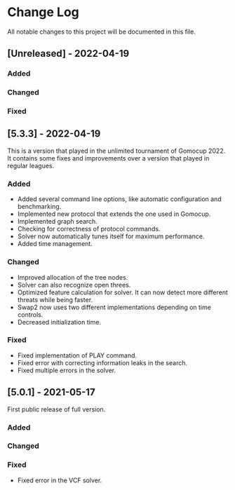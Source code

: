 
# Change Log
All notable changes to this project will be documented in this file.
 
## [Unreleased] - 2022-04-19
 
### Added
 
### Changed
 
### Fixed
 
## [5.3.3] - 2022-04-19
  
This is a version that played in the unlimited tournament of Gomocup 2022. It contains some fixes and improvements over a version that played in regular leagues.
 
### Added
- Added several command line options, like automatic configuration and benchmarking.
- Implemented new protocol that extends the one used in Gomocup.
- Implemented graph search.
- Checking for correctness of protocol commands.
- Solver now automatically tunes itself for maximum performance.
- Added time management.
 
### Changed
- Improved allocation of the tree nodes.
- Solver can also recognize open threes.
- Optimized feature calculation for solver. It can now detect more different threats while being faster.
- Swap2 now uses two different implementations depending on time controls.
- Decreased initialization time.
 
### Fixed
- Fixed implementation of PLAY command.
- Fixed error with correcting information leaks in the search.
- Fixed multiple errors in the solver.

 
## [5.0.1] - 2021-05-17
First public release of full version.
 
### Added
   
### Changed
 
### Fixed
- Fixed error in the VCF solver.
